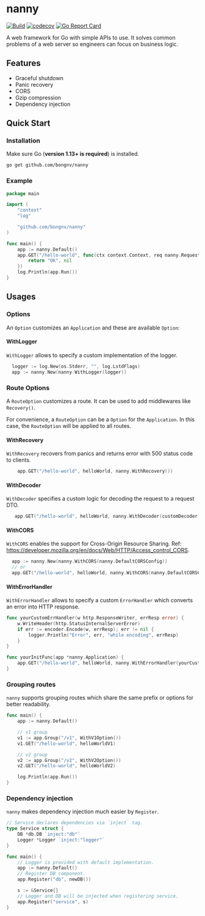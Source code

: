 # nanny

[![Build](https://github.com/bongnv/nanny/workflows/Build/badge.svg)](https://github.com/bongnv/nanny/actions?query=workflow%3ABuild)
[![codecov](https://codecov.io/gh/bongnv/nanny/branch/main/graph/badge.svg?token=0SSLExlCNY)](https://codecov.io/gh/bongnv/nanny)
[![Go Report Card](https://goreportcard.com/badge/github.com/bongnv/nanny)](https://goreportcard.com/report/github.com/bongnv/nanny)

A web framework for Go with simple APIs to use. It solves common problems of a web server so engineers can focus on business logic.

## Features

- Graceful shutdown
- Panic recovery
- CORS
- Gzip compression
- Dependency injection

## Quick Start
### Installation
Make sure Go (**version 1.13+ is required**) is installed.
```sh
go get github.com/bongnv/nanny
```

### Example

```go
package main

import (
	"context"
	"log"

	"github.com/bongnv/nanny"
)

func main() {
    app := nanny.Default()
    app.GET("/hello-world", func(ctx context.Context, req nanny.Request) (interface{}, error) {
        return "OK", nil
    })
    log.Println(app.Run())
}
```

## Usages
### Options
An `Option` customizes an `Application` and these are available `Option`:

#### WithLogger
`WithLogger` allows to specify a custom implementation of the logger.
```go
  logger := log.New(os.Stderr, "", log.LstdFlags)
  app := nanny.New(nanny.WithLogger(logger))
```

### Route Options
A `RouteOption` customizes a route. It can be used to add middlewares like `Recovery()`.

For convenience, a `RouteOption` can be a `Option` for the `Application`. In this case, the `RouteOption` will be applied to all routes.

#### WithRecovery
`WithRecovery` recovers from panics and returns error with 500 status code to clients.
```go
    app.GET("/hello-world", helloWorld, nanny.WithRecovery())
```

#### WithDecoder
`WithDecoder` specifies a custom logic for decoding the request to a request DTO.
```go
   app.GET("/hello-world", helloWorld, nanny.WithDecoder(customDecoder))
```

#### WithCORS
`WithCORS` enables the support for Cross-Origin Resource Sharing. Ref: https://developer.mozilla.org/en/docs/Web/HTTP/Access_control_CORS.
```go
  app := nanny.New(nanny.WithCORS(nanny.DefaultCORSConfig))
  // or
  app.GET("/hello-world", helloWorld, nanny.WithCORS(nanny.DefaultCORSConfig))
``` 

#### WithErrorHandler
`WithErrorHandler` allows to specify a custom `ErrorHandler` which converts an error into HTTP response.
```go
func yourCustomErrHandler(w http.ResponseWriter, errResp error) {
    w.WriteHeader(http.StatusInternalServerError)
    if err := encoder.Encode(w, errResp); err != nil {
        logger.Println("Error", err, "while encoding", errResp)
    }
}

func yourInitFunc(app *nanny.Application) {
    app.GET("/hello-world", helloWorld, nanny.WithErrorHandler(yourCustomErrHandler))
}
```

### Grouping routes

`nanny` supports grouping routes which share the same prefix or options for better readability.
```go
func main() {
    app := nanny.Default()

    // v1 group
    v1 := app.Group("/v1", WithV1Option())
    v1.GET("/hello-world", helloWorldV1)

    // v2 group
    v2 := app.Group("/v2", WithV2Option())
    v2.GET("/hello-world", helloWorldV2)

    log.Println(app.Run())
}
```

### Dependency injection

`nanny` makes dependency injection much easier by `Register`.
```go
// Service declares dependencies via `inject` tag.
type Service struct {
    DB *db.DB `inject:"db"` 
    Logger *Logger `inject:"logger"`
}

func main() {
    // Logger is provided with default implementation.
    app := nanny.Default()
    // Register DB component.
    app.Register("db", newDB())

    s := &Service{}
    // Logger and DB will be injected when registering service.
    app.Register("service", s)
}
```
